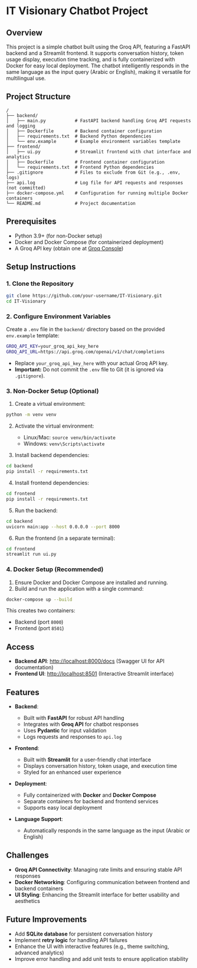 # IT Visionary Chatbot Project

## Overview
This project is a simple chatbot built using the Groq API, featuring a FastAPI backend and a Streamlit frontend. It supports conversation history, token usage display, execution time tracking, and is fully containerized with Docker for easy local deployment. The chatbot intelligently responds in the same language as the input query (Arabic or English), making it versatile for multilingual use.

## Project Structure
```
/
├── backend/
│   ├── main.py           # FastAPI backend handling Groq API requests and logging
│   ├── Dockerfile        # Backend container configuration
│   ├── requirements.txt  # Backend Python dependencies
│   └── env.example       # Example environment variables template
├── frontend/
│   ├── ui.py             # Streamlit frontend with chat interface and analytics
│   ├── Dockerfile        # Frontend container configuration
│   └── requirements.txt  # Frontend Python dependencies
├── .gitignore            # Files to exclude from Git (e.g., .env, logs)
├── api.log               # Log file for API requests and responses (not committed)
├── docker-compose.yml    # Configuration for running multiple Docker containers
└── README.md             # Project documentation
```

## Prerequisites

- Python 3.9+ (for non-Docker setup)
- Docker and Docker Compose (for containerized deployment)
- A Groq API key (obtain one at [Groq Console](https://console.groq.com/))

## Setup Instructions

### 1. Clone the Repository

```bash
git clone https://github.com/your-username/IT-Visionary.git
cd IT-Visionary
```

### 2. Configure Environment Variables

Create a `.env` file in the `backend/` directory based on the provided `env.example` template:

```bash
GROQ_API_KEY=your_groq_api_key_here
GROQ_API_URL=https://api.groq.com/openai/v1/chat/completions
```

- Replace `your_groq_api_key_here` with your actual Groq API key.
- **Important:** Do not commit the `.env` file to Git (it is ignored via `.gitignore`).

### 3. Non-Docker Setup (Optional)

1. Create a virtual environment:
```bash
python -m venv venv
```

2. Activate the virtual environment:
   - Linux/Mac: `source venv/bin/activate`
   - Windows: `venv\Scripts\activate`

3. Install backend dependencies:
```bash
cd backend
pip install -r requirements.txt
```

4. Install frontend dependencies:
```bash
cd frontend
pip install -r requirements.txt
```

5. Run the backend:
```bash
cd backend
uvicorn main:app --host 0.0.0.0 --port 8000
```

6. Run the frontend (in a separate terminal):
```bash
cd frontend
streamlit run ui.py
```

### 4. Docker Setup (Recommended)

1. Ensure Docker and Docker Compose are installed and running.
2. Build and run the application with a single command:
```bash
docker-compose up --build
```

This creates two containers:
- Backend (port `8000`)
- Frontend (port `8501`)

## Access

- **Backend API**: [http://localhost:8000/docs](http://localhost:8000/docs) (Swagger UI for API documentation)
- **Frontend UI**: [http://localhost:8501](http://localhost:8501) (Interactive Streamlit interface)

## Features

- **Backend**:
  - Built with **FastAPI** for robust API handling
  - Integrates with **Groq API** for chatbot responses
  - Uses **Pydantic** for input validation
  - Logs requests and responses to `api.log`

- **Frontend**:
  - Built with **Streamlit** for a user-friendly chat interface
  - Displays conversation history, token usage, and execution time
  - Styled for an enhanced user experience

- **Deployment**:
  - Fully containerized with **Docker** and **Docker Compose**
  - Separate containers for backend and frontend services
  - Supports easy local deployment

- **Language Support**:
  - Automatically responds in the same language as the input (Arabic or English)

## Challenges

- **Groq API Connectivity**: Managing rate limits and ensuring stable API responses
- **Docker Networking**: Configuring communication between frontend and backend containers
- **UI Styling**: Enhancing the Streamlit interface for better usability and aesthetics

## Future Improvements

- Add **SQLite database** for persistent conversation history
- Implement **retry logic** for handling API failures
- Enhance the UI with interactive features (e.g., theme switching, advanced analytics)
- Improve error handling and add unit tests to ensure application stability
